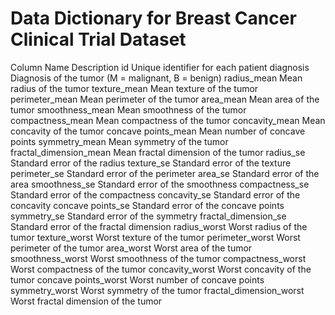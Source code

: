 # Data Dictionary for Breast Cancer Clinical Trial Dataset

Column Name               Description
id                        Unique identifier for each patient
diagnosis                 Diagnosis of the tumor (M = malignant, B = benign)
radius_mean               Mean radius of the tumor
texture_mean              Mean texture of the tumor
perimeter_mean            Mean perimeter of the tumor
area_mean                 Mean area of the tumor
smoothness_mean           Mean smoothness of the tumor
compactness_mean          Mean compactness of the tumor
concavity_mean            Mean concavity of the tumor
concave points_mean       Mean number of concave points
symmetry_mean             Mean symmetry of the tumor
fractal_dimension_mean    Mean fractal dimension of the tumor
radius_se                 Standard error of the radius
texture_se                Standard error of the texture
perimeter_se              Standard error of the perimeter
area_se                   Standard error of the area
smoothness_se             Standard error of the smoothness
compactness_se            Standard error of the compactness
concavity_se              Standard error of the concavity
concave points_se         Standard error of the concave points
symmetry_se               Standard error of the symmetry
fractal_dimension_se      Standard error of the fractal dimension
radius_worst              Worst radius of the tumor
texture_worst             Worst texture of the tumor
perimeter_worst           Worst perimeter of the tumor
area_worst                Worst area of the tumor
smoothness_worst          Worst smoothness of the tumor
compactness_worst         Worst compactness of the tumor
concavity_worst           Worst concavity of the tumor
concave points_worst      Worst number of concave points
symmetry_worst            Worst symmetry of the tumor
fractal_dimension_worst   Worst fractal dimension of the tumor







